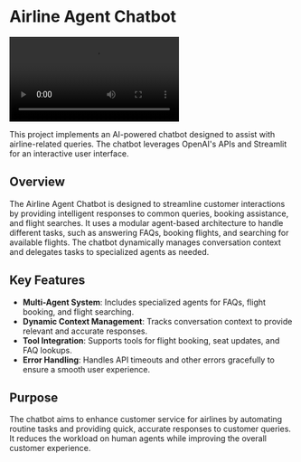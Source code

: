 # Airline Agent Chatbot

![Demo](https://raw.githubusercontent.com/manojmanivannan/OAgent/refs/heads/main/demo.webm.mp4)

This project implements an AI-powered chatbot designed to assist with airline-related queries. The chatbot leverages OpenAI's APIs and Streamlit for an interactive user interface.

## Overview

The Airline Agent Chatbot is designed to streamline customer interactions by providing intelligent responses to common queries, booking assistance, and flight searches. It uses a modular agent-based architecture to handle different tasks, such as answering FAQs, booking flights, and searching for available flights. The chatbot dynamically manages conversation context and delegates tasks to specialized agents as needed.

## Key Features

- **Multi-Agent System**: Includes specialized agents for FAQs, flight booking, and flight searching.
- **Dynamic Context Management**: Tracks conversation context to provide relevant and accurate responses.
- **Tool Integration**: Supports tools for flight booking, seat updates, and FAQ lookups.
- **Error Handling**: Handles API timeouts and other errors gracefully to ensure a smooth user experience.

## Purpose

The chatbot aims to enhance customer service for airlines by automating routine tasks and providing quick, accurate responses to customer queries. It reduces the workload on human agents while improving the overall customer experience.
